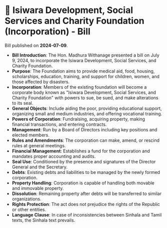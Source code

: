 # 📄  Isiwara Development, Social Services and Charity Foundation (Incorporation) - Bill

Bill published on **2024-07-09**.

- **Bill Introduction**: The Hon. Madhura Withanage presented a bill on July 9, 2024, to incorporate the Isiwara Development, Social Services, and Charity Foundation.
- **Purpose**: The Foundation aims to provide medical aid, food, housing, scholarships, education, training, and support for children, women, and those affected by disasters.
- **Incorporation**: Members of the existing foundation will become a corporate body known as "Isiwara Development, Social Services, and Charity Foundation" with powers to sue, be sued, and make alterations to its seal.
- **General Objects**: Include aiding the poor, providing educational support, organizing small and medium industries, and offering vocational training.
- **Powers of Corporation**: Fundraising, acquiring property, making financial transactions, and entering contracts.
- **Management**: Run by a Board of Directors including key positions and elected members.
- **Rules and Amendments**: The corporation can make, amend, or rescind rules at general meetings.
- **Financial Management**: Establishes a fund for the corporation and mandates proper accounting and audits.
- **Seal Use**: Conditioned by the presence and signatures of the Director General and the Secretary.
- **Debts**: Existing debts and liabilities to be managed by the newly formed corporation.
- **Property Handling**: Corporation is capable of handling both movable and immovable property.
- **Dissolution**: Remaining property after debts will be transferred to similar organizations.
- **Rights Protection**: The act does not prejudice the rights of the Republic or other entities.
- **Language Clause**: In case of inconsistencies between Sinhala and Tamil texts, the Sinhala text prevails.
